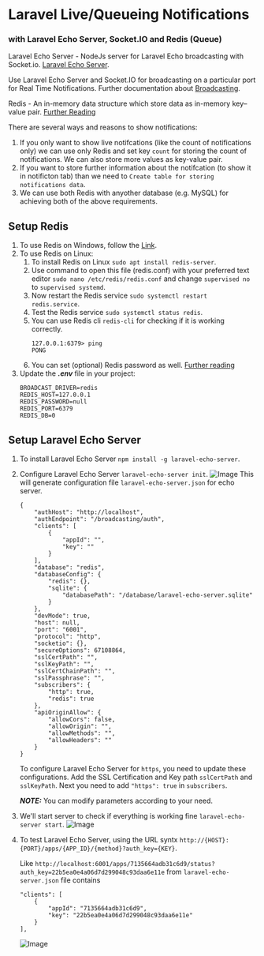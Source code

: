 # Laravel Live/Queueing Notifications
### with Laravel Echo Server, Socket.IO and Redis (Queue)

Laravel Echo Server - NodeJs server for Laravel Echo broadcasting with Socket.io. [Laravel Echo Server](https://github.com/tlaverdure/laravel-echo-server).

Use Laravel Echo Server and Socket.IO for broadcasting on a particular port for Real Time Notifications. Further documentation about [Broadcasting](https://laravel.com/docs/7.x/broadcasting).

Redis - An in-memory data structure which store data as in-memory key–value pair. [Further Reading](https://redis.io/)

There are several ways and reasons to show notifications:
1. If you only want to show live notifcations (like the count of notifications only) we can use only Redis and set key ```count``` for storing the count of notifications. We can also store more values as key-value pair.
2. If you want to store further information about the notifcation (to show it in notificton tab) than we need to ```Create table for storing notifications data```.
3. We can use both Redis with anyother database (e.g. MySQL) for achieving both of the above requirements.

## Setup Redis
1. To use Redis on Windows, follow the [Link](https://riptutorial.com/redis/example/29962/installing-and-running-redis-server-on-windows).
2. To use Redis on Linux:
    1. To install Redis on Linux ```sudo apt install redis-server```. 
    2. Use command to open this file (redis.conf) with your preferred text editor ```sudo nano /etc/redis/redis.conf``` and change ```supervised no``` to ```supervised systemd```.
    3. Now restart the Redis service ```sudo systemctl restart redis.service```.
    4. Test the Redis service ```sudo systemctl status redis```.
    5. You can use Redis cli ```redis-cli``` for checking if it is working correctly.
        ```
        127.0.0.1:6379> ping
        PONG
        ```
    6. You can set (optional) Redis password as well. [Further reading](https://www.digitalocean.com/community/tutorials/how-to-install-and-secure-redis-on-ubuntu-18-04)
3. Update the ***.env*** file in your project:
    ```
    BROADCAST_DRIVER=redis
    REDIS_HOST=127.0.0.1
    REDIS_PASSWORD=null
    REDIS_PORT=6379
    REDIS_DB=0
    ```
## Setup Laravel Echo Server
1. To install Laravel Echo Server ```npm install -g laravel-echo-server```.
2. Configure Laravel Echo Server ```laravel-echo-server init```.
    ![Image]()
    This will generate configuration file ```laravel-echo-server.json``` for echo server.
    ```
    {
        "authHost": "http://localhost",
        "authEndpoint": "/broadcasting/auth",
        "clients": [
            {
                "appId": "",
                "key": ""
            }
        ],
        "database": "redis",
        "databaseConfig": {
            "redis": {},
            "sqlite": {
                "databasePath": "/database/laravel-echo-server.sqlite"
            }
        },
        "devMode": true,
        "host": null,
        "port": "6001",
        "protocol": "http",
        "socketio": {},
        "secureOptions": 67108864,
        "sslCertPath": "",
        "sslKeyPath": "",
        "sslCertChainPath": "",
        "sslPassphrase": "",
        "subscribers": {
            "http": true,
            "redis": true
        },
        "apiOriginAllow": {
            "allowCors": false,
            "allowOrigin": "",
            "allowMethods": "",
            "allowHeaders": ""
        }
    }
    ```
    To configure Laravel Echo Server for ```https```, you need to update these configurations. Add the SSL Certification and Key path ```sslCertPath``` and ```sslKeyPath```. Next you need to add ```"https": true``` in ```subscribers```.
    
    ***NOTE:*** You can modify parameters according to your need.
3. We'll start server to check if everything is working fine ```laravel-echo-server start```. 
    ![Image]()

4. To test Laravel Echo Server, using the URL syntx ```http://{HOST}:{PORT}/apps/{APP_ID}/{method}?auth_key={KEY}```.

    Like ```http://localhost:6001/apps/7135664adb31c6d9/status?auth_key=22b5ea0e4a06d7d299048c93daa6e11e``` from ```laravel-echo-server.json``` file contains
    ```
    "clients": [
		{
			"appId": "7135664adb31c6d9",
			"key": "22b5ea0e4a06d7d299048c93daa6e11e"
		}
	],
    ```
    ![Image]()


